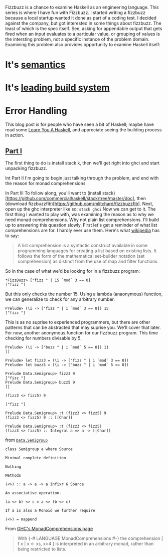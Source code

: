 Fizzbuzz is a chance to examine Haskell as an engineering language.
This series is where I have fun with Fizzbuzz. I started writing a fizzbuzz
because a local startup wanted it done as part of a coding test. I decided
against the company, but got interested in some things about fizzbuzz. The
least of which is the spec itself. See, asking for appendable output that gets
fired when an input evaluates to a particular value, or grouping of values
is the intersting problem, not a specific instance of the problem domain.
Examining this problem also provides opportunity to examine Haskell itself:
# It's [semantics](https://en.wikibooks.org/wiki/Haskell/Denotational_semantics)
# It's [leading build system](https://github.com/commercialhaskell/stack/blob/master/doc/README.md)
# Error Handling

This blog post is for people who have seen a bit of Haskell; maybe have read
some [Learn You A Haskell](http://learnyouahaskell.com/), and appreciate 
seeing the building process in action. 


## [Part I](/fizzbuzz-1)
 The first thing to do is install stack
k, then we'll get right into ghci and start unpacking
fizzbuzz.

Int Part II
I'm going to begin just talking through the problem, and end with the reason for monad comprehensions

In Part III 
To follow along, you'll want to (install stack)[https://github.com/commercialhaskell/stack/tree/master/doc], then (download fizzbuzzfib)[https://github.com/mlitchard/fizzbuzzfib].
Next, open up the ghc interpreter like so:
`stack ghci`
Now we can get to it. The first thing I wanted to play with, was examining the
reason as to why we need monad comprehensions. Why not plain list
comprehensions. I'll build up to answering this question slowly. First
let's get a reminder of what list comprehensions are for. I hardly ever
use them. Here's what [wikipedia](https://en.wikipedia.org/wiki/List_comprehension) has to say:

> A list comprehension is a syntactic construct available in some programming
> languages for creating a list based on existing lists. It follows the form of
> the mathematical set-builder notation (set comprehension) as distinct from the
> use of map and filter functions.

So in the case of what we'd be looking for in a fizzbuzz program:

```
*FizzBuzz> ["fizz " | 15 `mod` 3 == 0]
["fizz "]

```
But this only checks the number 15. Using a lambda (anaonymous) function,
we can generalize to check for any arbitrary number.
```
Prelude> (\i -> ["fizz " | i `mod` 3 == 0]) 15
["fizz "]
```
This is as no suprise to experienced programmers, but there
are other patterns that can be abstracted that may suprise you.
We'll cover that later. For now, another anonymous function 
for our fizzbuzz program. This time checking for numbers divisable by 5.

```
Prelude> (\i -> ["buzz " | i `mod` 5 == 0]) 11
[]
```

```
Prelude> let fizz3 = (\i -> ["fizz " | i `mod` 3 == 0])
Prelude> let buzz5 = (\i -> ["buzz " | i `mod` 5 == 0])
```

```
Prelude Data.Semigroup> fizz3 9
["fizz "]
Prelude Data.Semigroup> buzz5 9
[]
```

```
(fizz3 <> fizz5) 9

["fizz "]
```

```
Prelude Data.Semigroup> :t (fizz3 <> fizz5) 9
(fizz3 <> fizz5) 9 :: [[Char]]
```
```
Prelude Data.Semigroup> :t (fizz3 <> fizz5)
(fizz3 <> fizz5) :: Integral a => a -> [[Char]]
```


from [`Data.Semigroup`](https://hackage.haskell.org/package/semigroups-0.18.0.1/docs/Data-Semigroup.html)
```
class Semigroup a where Source

Minimal complete definition

Nothing

Methods

(<>) :: a -> a -> a infixr 6 Source

An associative operation.

(a <> b) <> c = a <> (b <> c)

If a is also a Monoid we further require

(<>) = mappend
```

From [GHC's MonadComprehensions page](https://ghc.haskell.org/trac/ghc/wiki/MonadComprehensions)
> With {-# LANGUAGE MonadComprehensions #-} the comprehension
 [ f x | x <- xs, x>4 ]
> is interpreted in an arbitrary monad, rather than being restricted to lists.
